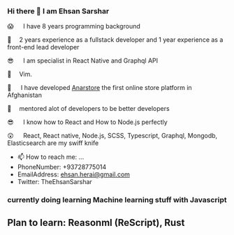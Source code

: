 ### Hi there 👋 I am Ehsan Sarshar
😱   I have 8 years programming background

🎉   2 years experience as a fullstack developer and 1 year experience as a front-end lead developer

😎   I am specialist in React Native and Graphql API 

🤔   Vim.

🌟   I have developed [Anarstore](https://anarstore.af/app/) the first online store platform in Afghanistan

💆‍  mentored alot of developers to be better developers

😎   I know how to React and How to Node.js perfectly

😲   React, React native, Node.js, SCSS, Typescript, Graphql, Mongodb, Elasticsearch are my swiff knife

- 📫 How to reach me: ...
- PhoneNumber: +93728775014
- EmailAddress: ehsan.herai@gmail.com
- Twitter: TheEhsanSarshar

### currently doing learning Machine learning stuff with Javascript 

## Plan to learn: Reasonml (ReScript), Rust
